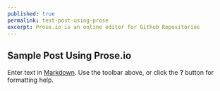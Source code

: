 ```yaml
---
published: true
permalink: test-post-using-prose
excerpt: Prose.io is an online editor for Github Repositories
---
```

## Sample Post Using Prose.io


Enter text in [Markdown](http://daringfireball.net/projects/markdown/). Use the toolbar above, or click the **?** button for formatting help.
